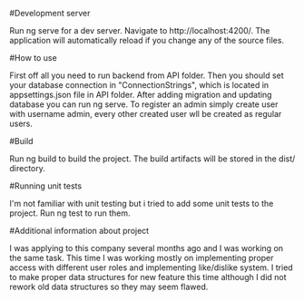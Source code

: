 #Development server

Run ng serve for a dev server. Navigate to http://localhost:4200/. The application will automatically reload if you change any of the source files.

#How to use

First off all you need to run backend from API folder. Then you should set your database connection in "ConnectionStrings", which is located in appsettings.json file in API folder. After adding migration and updating database you can run ng serve. To register an admin simply create user with username admin, every other created user wll be created as regular users.

#Build

Run ng build to build the project. The build artifacts will be stored in the dist/ directory.

#Running unit tests

I'm not familiar with unit testing but i tried to add some unit tests to the project. Run ng test to run them.

#Additional information about project

I was applying to this company several months ago and I was working on the same task. This time I was working mostly on implementing proper access with different user roles and implementing like/dislike system. I tried to make proper data structures for new feature this time although I did not rework old data structures so they may seem flawed.
